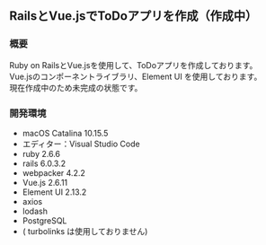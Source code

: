 ## RailsとVue.jsでToDoアプリを作成（作成中）

### 概要

Ruby on RailsとVue.jsを使用して、ToDoアプリを作成しております。  
Vue.jsのコンポーネントライブラリ、Element UI を使用しております。  
現在作成中のため未完成の状態です。


### 開発環境

- macOS Catalina 10.15.5
- エディター：Visual Studio Code
- ruby 2.6.6
- rails 6.0.3.2
- webpacker 4.2.2
- Vue.js 2.6.11
- Element UI 2.13.2
- axios
- lodash
- PostgreSQL
- ( turbolinks は使用しておりません)
